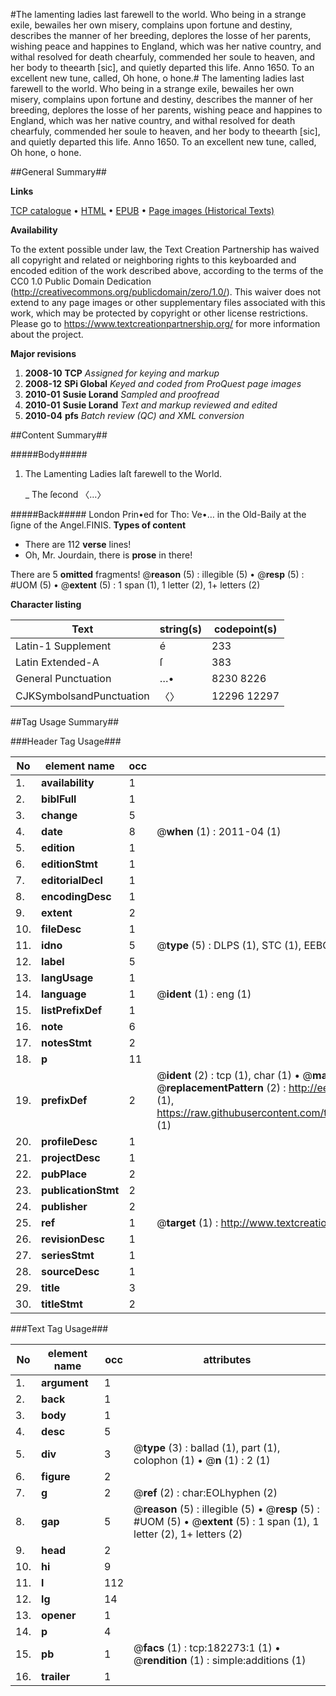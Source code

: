 #The lamenting ladies last farewell to the world. Who being in a strange exile, bewailes her own misery, complains upon fortune and destiny, describes the manner of her breeding, deplores the losse of her parents, wishing peace and happines to England, which was her native country, and withal resolved for death chearfuly, commended her soule to heaven, and her body to theearth [sic], and quietly departed this life. Anno 1650. To an excellent new tune, called, Oh hone, o hone.#
The lamenting ladies last farewell to the world. Who being in a strange exile, bewailes her own misery, complains upon fortune and destiny, describes the manner of her breeding, deplores the losse of her parents, wishing peace and happines to England, which was her native country, and withal resolved for death chearfuly, commended her soule to heaven, and her body to theearth [sic], and quietly departed this life. Anno 1650. To an excellent new tune, called, Oh hone, o hone.

##General Summary##

**Links**

[TCP catalogue](http://www.ota.ox.ac.uk/tcp/)  • 
[HTML](http://tei.it.ox.ac.uk/tcp/Texts-HTML/free/B06/B06913.html)  • 
[EPUB](http://tei.it.ox.ac.uk/tcp/Texts-EPUB/free/B06/B06913.epub) • 
[Page images (Historical Texts)](https://historicaltexts.jisc.ac.uk/eebo-99887540e)

**Availability**

To the extent possible under law, the Text Creation Partnership has waived all copyright and related or neighboring rights to this keyboarded and encoded edition of the work described above, according to the terms of the CC0 1.0 Public Domain Dedication (http://creativecommons.org/publicdomain/zero/1.0/). This waiver does not extend to any page images or other supplementary files associated with this work, which may be protected by copyright or other license restrictions. Please go to https://www.textcreationpartnership.org/ for more information about the project.

**Major revisions**

1. __2008-10__ __TCP__ *Assigned for keying and markup*
1. __2008-12__ __SPi Global__ *Keyed and coded from ProQuest page images*
1. __2010-01__ __Susie Lorand__ *Sampled and proofread*
1. __2010-01__ __Susie Lorand__ *Text and markup reviewed and edited*
1. __2010-04__ __pfs__ *Batch review (QC) and XML conversion*

##Content Summary##

#####Body#####

1. The Lamenting Ladies laſt farewell to the World.

    _ The ſecond 〈…〉

#####Back#####
London Prin•ed for Tho: Ve•… in the Old-Baily at the ſigne of the Angel.FINIS.
**Types of content**

  * There are 112 **verse** lines!
  * Oh, Mr. Jourdain, there is **prose** in there!

There are 5 **omitted** fragments! 
 @__reason__ (5) : illegible (5)  •  @__resp__ (5) : #UOM (5)  •  @__extent__ (5) : 1 span (1), 1 letter (2), 1+ letters (2)

**Character listing**


|Text|string(s)|codepoint(s)|
|---|---|---|
|Latin-1 Supplement|é|233|
|Latin Extended-A|ſ|383|
|General Punctuation|…•|8230 8226|
|CJKSymbolsandPunctuation|〈〉|12296 12297|

##Tag Usage Summary##

###Header Tag Usage###

|No|element name|occ|attributes|
|---|---|---|---|
|1.|__availability__|1||
|2.|__biblFull__|1||
|3.|__change__|5||
|4.|__date__|8| @__when__ (1) : 2011-04 (1)|
|5.|__edition__|1||
|6.|__editionStmt__|1||
|7.|__editorialDecl__|1||
|8.|__encodingDesc__|1||
|9.|__extent__|2||
|10.|__fileDesc__|1||
|11.|__idno__|5| @__type__ (5) : DLPS (1), STC (1), EEBO-CITATION (1), PROQUEST (1), VID (1)|
|12.|__label__|5||
|13.|__langUsage__|1||
|14.|__language__|1| @__ident__ (1) : eng (1)|
|15.|__listPrefixDef__|1||
|16.|__note__|6||
|17.|__notesStmt__|2||
|18.|__p__|11||
|19.|__prefixDef__|2| @__ident__ (2) : tcp (1), char (1)  •  @__matchPattern__ (2) : ([0-9\-]+):([0-9IVX]+) (1), (.+) (1)  •  @__replacementPattern__ (2) : http://eebo.chadwyck.com/downloadtiff?vid=$1&page=$2 (1), https://raw.githubusercontent.com/textcreationpartnership/Texts/master/tcpchars.xml#$1 (1)|
|20.|__profileDesc__|1||
|21.|__projectDesc__|1||
|22.|__pubPlace__|2||
|23.|__publicationStmt__|2||
|24.|__publisher__|2||
|25.|__ref__|1| @__target__ (1) : http://www.textcreationpartnership.org/docs/. (1)|
|26.|__revisionDesc__|1||
|27.|__seriesStmt__|1||
|28.|__sourceDesc__|1||
|29.|__title__|3||
|30.|__titleStmt__|2||


###Text Tag Usage###

|No|element name|occ|attributes|
|---|---|---|---|
|1.|__argument__|1||
|2.|__back__|1||
|3.|__body__|1||
|4.|__desc__|5||
|5.|__div__|3| @__type__ (3) : ballad (1), part (1), colophon (1)  •  @__n__ (1) : 2 (1)|
|6.|__figure__|2||
|7.|__g__|2| @__ref__ (2) : char:EOLhyphen (2)|
|8.|__gap__|5| @__reason__ (5) : illegible (5)  •  @__resp__ (5) : #UOM (5)  •  @__extent__ (5) : 1 span (1), 1 letter (2), 1+ letters (2)|
|9.|__head__|2||
|10.|__hi__|9||
|11.|__l__|112||
|12.|__lg__|14||
|13.|__opener__|1||
|14.|__p__|4||
|15.|__pb__|1| @__facs__ (1) : tcp:182273:1 (1)  •  @__rendition__ (1) : simple:additions (1)|
|16.|__trailer__|1||
